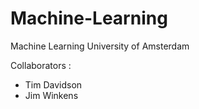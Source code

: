 # Machine-Learning
Machine Learning University of Amsterdam

Collaborators :
- Tim Davidson
- Jim Winkens
